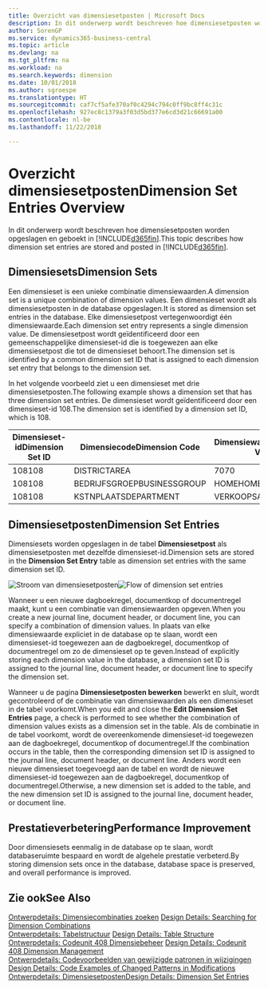 ```yaml
---
title: Overzicht van dimensiesetposten | Microsoft Docs
description: In dit onderwerp wordt beschreven hoe dimensiesetposten worden opgeslagen en geboekt in Dynamics 365.
author: SorenGP
ms.service: dynamics365-business-central
ms.topic: article
ms.devlang: na
ms.tgt_pltfrm: na
ms.workload: na
ms.search.keywords: dimension
ms.date: 10/01/2018
ms.author: sgroespe
ms.translationtype: HT
ms.sourcegitcommit: caf7cf5afe370af0c4294c794c0ff9bc8ff4c31c
ms.openlocfilehash: 927ec8c1379a3f03d5bd377e6cd3d21c66691a00
ms.contentlocale: nl-be
ms.lasthandoff: 11/22/2018

---
```

# <a name="dimension-set-entries-overview"></a><span data-ttu-id="352b2-103">Overzicht dimensiesetposten</span><span class="sxs-lookup"><span data-stu-id="352b2-103">Dimension Set Entries Overview</span></span>
<span data-ttu-id="352b2-104">In dit onderwerp wordt beschreven hoe dimensiesetposten worden opgeslagen en geboekt in [!INCLUDE[d365fin](includes/d365fin_md.md)].</span><span class="sxs-lookup"><span data-stu-id="352b2-104">This topic describes how dimension set entries are stored and posted in [!INCLUDE[d365fin](includes/d365fin_md.md)].</span></span>  

## <a name="dimension-sets"></a><span data-ttu-id="352b2-105">Dimensiesets</span><span class="sxs-lookup"><span data-stu-id="352b2-105">Dimension Sets</span></span>  
<span data-ttu-id="352b2-106">Een dimensieset is een unieke combinatie dimensiewaarden.</span><span class="sxs-lookup"><span data-stu-id="352b2-106">A dimension set is a unique combination of dimension values.</span></span> <span data-ttu-id="352b2-107">Een dimensieset wordt als dimensiesetposten in de database opgeslagen.</span><span class="sxs-lookup"><span data-stu-id="352b2-107">It is stored as dimension set entries in the database.</span></span> <span data-ttu-id="352b2-108">Elke dimensiesetpost vertegenwoordigt één dimensiewaarde.</span><span class="sxs-lookup"><span data-stu-id="352b2-108">Each dimension set entry represents a single dimension value.</span></span> <span data-ttu-id="352b2-109">De dimensiesetpost wordt geïdentificeerd door een gemeenschappelijke dimensieset-id die is toegewezen aan elke dimensiesetpost die tot de dimensieset behoort.</span><span class="sxs-lookup"><span data-stu-id="352b2-109">The dimension set is identified by a common dimension set ID that is assigned to each dimension set entry that belongs to the dimension set.</span></span>  

<span data-ttu-id="352b2-110">In het volgende voorbeeld ziet u een dimensieset met drie dimensiesetposten.</span><span class="sxs-lookup"><span data-stu-id="352b2-110">The following example shows a dimension set that has three dimension set entries.</span></span> <span data-ttu-id="352b2-111">De dimensieset wordt geïdentificeerd door een dimensieset-id 108.</span><span class="sxs-lookup"><span data-stu-id="352b2-111">The dimension set is identified by a dimension set ID, which is 108.</span></span>  

|<span data-ttu-id="352b2-112">Dimensieset-id</span><span class="sxs-lookup"><span data-stu-id="352b2-112">Dimension Set ID</span></span>|<span data-ttu-id="352b2-113">Dimensiecode</span><span class="sxs-lookup"><span data-stu-id="352b2-113">Dimension Code</span></span>|<span data-ttu-id="352b2-114">Dimensiewaardecode</span><span class="sxs-lookup"><span data-stu-id="352b2-114">Dimension Value Code</span></span>|<span data-ttu-id="352b2-115">Dimensiewaardenaam</span><span class="sxs-lookup"><span data-stu-id="352b2-115">Dimension Value Name</span></span>|  
|----------------------|--------------------|--------------------------|--------------------------|  
|<span data-ttu-id="352b2-116">108</span><span class="sxs-lookup"><span data-stu-id="352b2-116">108</span></span>|<span data-ttu-id="352b2-117">DISTRICT</span><span class="sxs-lookup"><span data-stu-id="352b2-117">AREA</span></span>|<span data-ttu-id="352b2-118">70</span><span class="sxs-lookup"><span data-stu-id="352b2-118">70</span></span>|<span data-ttu-id="352b2-119">Noord-Amerika</span><span class="sxs-lookup"><span data-stu-id="352b2-119">America North</span></span>|  
|<span data-ttu-id="352b2-120">108</span><span class="sxs-lookup"><span data-stu-id="352b2-120">108</span></span>|<span data-ttu-id="352b2-121">BEDRIJFSGROEP</span><span class="sxs-lookup"><span data-stu-id="352b2-121">BUSINESSGROUP</span></span>|<span data-ttu-id="352b2-122">HOME</span><span class="sxs-lookup"><span data-stu-id="352b2-122">HOME</span></span>|<span data-ttu-id="352b2-123">Home</span><span class="sxs-lookup"><span data-stu-id="352b2-123">Home</span></span>|  
|<span data-ttu-id="352b2-124">108</span><span class="sxs-lookup"><span data-stu-id="352b2-124">108</span></span>|<span data-ttu-id="352b2-125">KSTNPLAATS</span><span class="sxs-lookup"><span data-stu-id="352b2-125">DEPARTMENT</span></span>|<span data-ttu-id="352b2-126">VERKOOP</span><span class="sxs-lookup"><span data-stu-id="352b2-126">SALES</span></span>|<span data-ttu-id="352b2-127">Verkoop</span><span class="sxs-lookup"><span data-stu-id="352b2-127">Sales</span></span>|  

## <a name="dimension-set-entries"></a><span data-ttu-id="352b2-128">Dimensiesetposten</span><span class="sxs-lookup"><span data-stu-id="352b2-128">Dimension Set Entries</span></span>  
<span data-ttu-id="352b2-129">Dimensiesets worden opgeslagen in de tabel **Dimensiesetpost** als dimensiesetposten met dezelfde dimensieset-id.</span><span class="sxs-lookup"><span data-stu-id="352b2-129">Dimension sets are stored in the **Dimension Set Entry** table as dimension set entries with the same dimension set ID.</span></span>  

<span data-ttu-id="352b2-130">![Stroom van dimensiesetposten](media/dimensionentrynav7.png "Stroom van dimensiesetposten")</span><span class="sxs-lookup"><span data-stu-id="352b2-130">![Flow of dimension set entries](media/dimensionentrynav7.png "Flow of dimension set entries")</span></span>  

<span data-ttu-id="352b2-131">Wanneer u een nieuwe dagboekregel, documentkop of documentregel maakt, kunt u een combinatie van dimensiewaarden opgeven.</span><span class="sxs-lookup"><span data-stu-id="352b2-131">When you create a new journal line, document header, or document line, you can specify a combination of dimension values.</span></span> <span data-ttu-id="352b2-132">In plaats van elke dimensiewaarde expliciet in de database op te slaan, wordt een dimensieset-id toegewezen aan de dagboekregel, documentkop of documentregel om zo de dimensieset op te geven.</span><span class="sxs-lookup"><span data-stu-id="352b2-132">Instead of explicitly storing each dimension value in the database, a dimension set ID is assigned to the journal line, document header, or document line to specify the dimension set.</span></span>  

<span data-ttu-id="352b2-133">Wanneer u de pagina **Dimensiesetposten bewerken** bewerkt en sluit, wordt gecontroleerd of de combinatie van dimensiewaarden als een dimensieset in de tabel voorkomt.</span><span class="sxs-lookup"><span data-stu-id="352b2-133">When you edit and close the **Edit Dimension Set Entries** page, a check is performed to see whether the combination of dimension values exists as a dimension set in the table.</span></span> <span data-ttu-id="352b2-134">Als de combinatie in de tabel voorkomt, wordt de overeenkomende dimensieset-id toegewezen aan de dagboekregel, documentkop of documentregel.</span><span class="sxs-lookup"><span data-stu-id="352b2-134">If the combination occurs in the table, then the corresponding dimension set ID is assigned to the journal line, document header, or document line.</span></span> <span data-ttu-id="352b2-135">Anders wordt een nieuwe dimensieset toegevoegd aan de tabel en wordt de nieuwe dimensieset-id toegewezen aan de dagboekregel, documentkop of documentregel.</span><span class="sxs-lookup"><span data-stu-id="352b2-135">Otherwise, a new dimension set is added to the table, and the new dimension set ID is assigned to the journal line, document header, or document line.</span></span>  

## <a name="performance-improvement"></a><span data-ttu-id="352b2-136">Prestatieverbetering</span><span class="sxs-lookup"><span data-stu-id="352b2-136">Performance Improvement</span></span>  
<span data-ttu-id="352b2-137">Door dimensiesets eenmalig in de database op te slaan, wordt databaseruimte bespaard en wordt de algehele prestatie verbeterd.</span><span class="sxs-lookup"><span data-stu-id="352b2-137">By storing dimension sets once in the database, database space is preserved, and overall performance is improved.</span></span>  

## <a name="see-also"></a><span data-ttu-id="352b2-138">Zie ook</span><span class="sxs-lookup"><span data-stu-id="352b2-138">See Also</span></span>  
<span data-ttu-id="352b2-139">[Ontwerpdetails: Dimensiecombinaties zoeken](design-details-searching-for-dimension-combinations.md) </span><span class="sxs-lookup"><span data-stu-id="352b2-139">[Design Details: Searching for Dimension Combinations](design-details-searching-for-dimension-combinations.md) </span></span>  
<span data-ttu-id="352b2-140">[Ontwerpdetails: Tabelstructuur](design-details-table-structure.md) </span><span class="sxs-lookup"><span data-stu-id="352b2-140">[Design Details: Table Structure](design-details-table-structure.md) </span></span>  
<span data-ttu-id="352b2-141">[Ontwerpdetails: Codeunit 408 Dimensiebeheer](design-details-codeunit-408-dimension-management.md) </span><span class="sxs-lookup"><span data-stu-id="352b2-141">[Design Details: Codeunit 408 Dimension Management](design-details-codeunit-408-dimension-management.md) </span></span>  
<span data-ttu-id="352b2-142">[Ontwerpdetails: Codevoorbeelden van gewijzigde patronen in wijzigingen](design-details-code-examples-of-changed-patterns-in-modifications.md) </span><span class="sxs-lookup"><span data-stu-id="352b2-142">[Design Details: Code Examples of Changed Patterns in Modifications](design-details-code-examples-of-changed-patterns-in-modifications.md) </span></span>  
[<span data-ttu-id="352b2-143">Ontwerpdetails: Dimensiesetposten</span><span class="sxs-lookup"><span data-stu-id="352b2-143">Design Details: Dimension Set Entries</span></span>](design-details-dimension-set-entries.md)   

